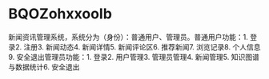 # BQOZohxxooIb
新闻资讯管理系统，系统分为（身份）：普通用户、管理员。普通用户功能：1. 登录2. 注册3. 新闻动态4. 新闻详情5. 新闻评论区6. 推荐新闻7. 浏览记录8. 个人信息9. 安全退出管理员功能：1. 登录2. 用户管理3. 管理员管理4. 新闻管理5. 知识图谱与数据统计6. 安全退出 
